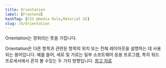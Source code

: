 ```yaml
---
title: Orientation
label: [Frontend]
hashTag: [CSS @media Rule,Material UI]
slug: /O/Orientation
---
```

Orientation는 정위라는 뜻을 가집니다.

Orientation은 다른 항목과 관련된 항목의 위치 또는 전체 레이아웃을 설명하는 데 사용되는 용어입니다. 예를 들어, 세로 및 가로는 일부 소프트웨어 응용 프로그램, 특히 워드 프로세서에서 흔히 볼 수있는 두 가지 방향입니다. <a href="https://www.computerhope.com/jargon/o/orientat.htm#:~:text=What%20is%20Orientation%3F-,Orientation,software%20applications%2C%20especially%20word%20processors">참고 자료</a>
